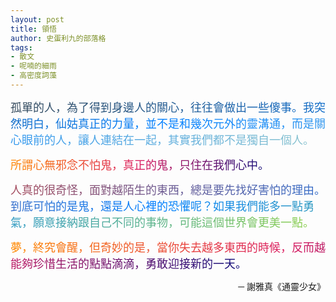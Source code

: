 ```yaml
---
layout: post
title: 領悟
author: 史蛋利九的部落格
tags:
- 散文
- 呢喃的細雨
- 高密度詞藻
---
```


<span style="font-size: large;
background: -webkit-linear-gradient(0deg, #34495b, #007fff, #8cc4cf);
-webkit-background-clip: text;
-webkit-text-fill-color: transparent;">
孤單的人，為了得到身邊人的關心，往往會做出一些傻事。我突然明白，仙姑真正的力量，並不是和幾次元外的靈溝通，而是關心眼前的人，讓人連結在一起，其實我們都不是獨自一個人。
</span>

<span style="font-size: large;
background: -webkit-linear-gradient(0deg, #ff8a00, #da1b60, #090979);
-webkit-background-clip: text;
-webkit-text-fill-color: transparent;">
所謂心無邪念不怕鬼，真正的鬼，只住在我們心中。
</span>

<span style="font-size: large;
background: -webkit-linear-gradient(0deg, #a4495b, #007fff, #8ccf4c);
-webkit-background-clip: text;
-webkit-text-fill-color: transparent;">
人真的很奇怪，面對越陌生的東西，總是要先找好害怕的理由。到底可怕的是鬼，還是人心裡的恐懼呢？如果我們能多一點勇氣，願意接納跟自己不同的事物，可能這個世界會更美一點。
</span>

<span style="font-size: large;
background: -webkit-linear-gradient(0deg, #ff8a00, #da1b60, #090979);
-webkit-background-clip: text;
-webkit-text-fill-color: transparent;">
夢，終究會醒，但奇妙的是，當你失去越多東西的時候，反而越能夠珍惜生活的點點滴滴，勇敢迎接新的一天。
</span>
<div style="text-align: right;">
─ 謝雅真《通靈少女》
</div>
